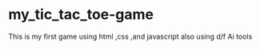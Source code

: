 # my_tic_tac_toe-game
This is my first game using html ,css ,and javascript also using d/f Ai tools
